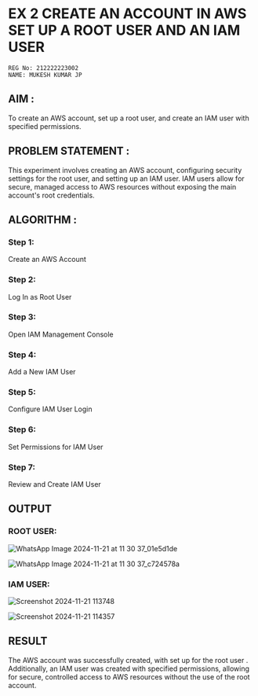  # EX 2 CREATE AN  ACCOUNT IN AWS SET UP A ROOT USER AND AN IAM USER 
```
REG No: 212222223002
NAME: MUKESH KUMAR JP
```

## AIM :
To create an AWS account, set up a root user, and create an IAM user with specified permissions.

## PROBLEM STATEMENT :
This experiment involves creating an AWS account, configuring security settings for the root user, and setting up an IAM user. IAM users allow for secure, managed access to AWS resources without exposing the main account's root credentials.

## ALGORITHM :

 ### Step 1:
 Create an AWS Account </br>
 ### Step 2:
 Log In as Root User </br>
 ### Step 3:
 Open IAM Management Console</br>
 ### Step 4:
 Add a New IAM User</br>
 ### Step 5:
 Configure IAM User Login</br>
 ### Step 6:
 Set Permissions for IAM User</br>
 ### Step 7:
 Review and Create IAM User</br>


## OUTPUT

### ROOT USER:
![WhatsApp Image 2024-11-21 at 11 30 37_01e5d1de](https://github.com/user-attachments/assets/5c145276-1811-449b-a625-5f07b2b5dc1e)

![WhatsApp Image 2024-11-21 at 11 30 37_c724578a](https://github.com/user-attachments/assets/573b0eca-35e2-4fa4-b3f7-90ab08485e8b)


 ### IAM USER:

![Screenshot 2024-11-21 113748](https://github.com/user-attachments/assets/b28cb64a-3afa-4117-9679-9b34da834ce2)

![Screenshot 2024-11-21 114357](https://github.com/user-attachments/assets/9995b79a-606e-46c1-8d7f-1ffba108ed2a)





## RESULT
The AWS account was successfully created, with set up for the root user . Additionally, an IAM user was created with specified permissions, allowing for secure, controlled access to AWS resources without the use of the root account. 

  


